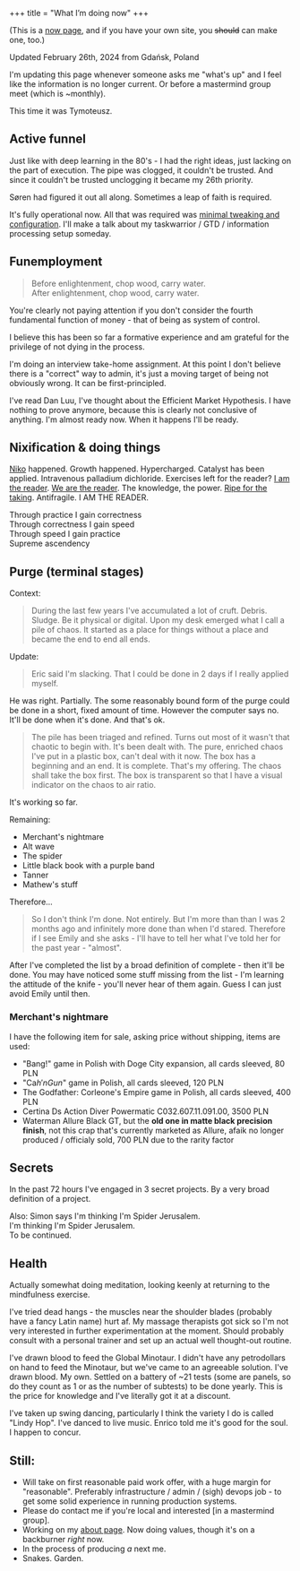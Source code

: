 +++
title = "What I’m doing now"
+++

(This is a [now page](https://nownownow.com/about), and if you have your own site, you ~~should~~ can make one, too.) 

Updated February 26th, 2024 from Gdańsk, Poland

I'm updating this page whenever someone asks me "what's up" and I feel like the information is no longer current. Or before a mastermind group meet (which is ~monthly).

This time it was Tymoteusz.

## Active funnel

Just like with deep learning in the 80's - I had the right ideas, just lacking on the part of execution. The pipe was clogged, it couldn't be trusted. And since it couldn't be trusted unclogging it became my 26th priority.

Søren had figured it out all along. Sometimes a leap of faith is required.

It's fully operational now. All that was required was [minimal tweaking and configuration](https://github.com/allgreed/dotfiles/commit/13d2aa3d76657cca7de538691d2c038f90a6677f). I'll make a talk about my taskwarrior / GTD / information processing setup someday.

## Funemployment
> Before enlightenment, chop wood, carry water.  
> After enlightenment, chop wood, carry water.

You're clearly not paying attention if you don't consider the fourth fundamental function of money - that of being as system of control. 

I believe this has been so far a formative experience and am grateful for the privilege of not dying in the process.

I'm doing an interview take-home assignment. At this point I don't believe there is a "correct" way to admin, it's just a moving target of being not obviously wrong. It can be first-principled.

I've read Dan Luu, I've thought about the Efficient Market Hypothesis. I have nothing to prove anymore, because this is clearly not conclusive of anything. I'm almost ready now. When it happens I'll be ready.

## Nixification & doing things

[Niko](https://github.com/nrabulinski/) happened. Growth happened. Hypercharged. Catalyst has been applied. Intravenous palladium dichloride. Exercises left for the reader? [I am the reader](https://github.com/allgreed/nixos-config/commit/da650becf6f1af8f46e6b82d87de98b4dd8161b8). [We are the reader](https://github.com/allgreed/digitalocean-token-scoper/commit/f0cce5aa344c3eafdee9eac015a783711d7f5554). The knowledge, the power. [Ripe for the taking](https://github.com/allgreed/dotfiles/commit/53cd36234e0125211bc400b63dc524fefe26ea5b). Antifragile. I AM THE READER. 

Through practice I gain correctness  
Through correctness I gain speed  
Through speed I gain practice  
Supreme ascendency

## Purge (terminal stages)
Context:

> During the last few years I've accumulated a lot of cruft. Debris. Sludge. Be it physical or digital. Upon my desk emerged what I call a pile of chaos. It started as a place for things without a place and became the end to end all ends.

Update:

> Eric said I'm slacking. That I could be done in 2 days if I really applied myself.

He was right. Partially. The some reasonably bound form of the purge could be done in a short, fixed amount of time. However the computer says no. It'll be done when it's done. And that's ok.

> The pile has been triaged and refined. Turns out most of it wasn't that chaotic to begin with. It's been dealt with. The pure, enriched chaos I've put in a plastic box, can't deal with it now. The box has a beginning and an end. It is complete. That's my offering. The chaos shall take the box first. The box is transparent so that I have a visual indicator on the chaos to air ratio.

It's working so far.

Remaining:
- Merchant's nightmare
- Alt wave
- The spider
- Little black book with a purple band
- Tanner
- Mathew's stuff

Therefore...

> So I don't think I'm done. Not entirely. But I'm more than than I was 2 months ago and infinitely more done than when I'd stared. Therefore if I see Emily and she asks - I'll have to tell her what I've told her for the past year - "almost".

After I've completed the list by a broad definition of complete - then it'll be done. You may have noticed some stuff missing from the list - I'm learning the attitude of the knife - you'll never hear of them again. Guess I can just avoid Emily until then.

### Merchant's nightmare

I have the following item for sale, asking price without shipping, items are used:
- "Bang!" game in Polish with Doge City expansion, all cards sleeved, 80 PLN
- "Ca$h'n Gun$" game in Polish, all cards sleeved, 120 PLN
- The Godfather: Corleone's Empire game in Polish, all cards sleeved, 400 PLN 
- Certina Ds Action Diver Powermatic C032.607.11.091.00, 3500 PLN
- Waterman Allure Black GT, but the **old one in matte black precision finish**, not this crap that's currently marketed as Allure, afaik no longer produced / officialy sold, 700 PLN due to the rarity factor

## Secrets

In the past 72 hours I've engaged in 3 secret projects. By a very broad definition of a project.

Also: Simon says I'm thinking I'm Spider Jerusalem.  
I'm thinking I'm Spider Jerusalem.  
To be continued.

## Health
Actually somewhat doing meditation, looking keenly at returning to the mindfulness exercise.

I've tried dead hangs - the muscles near the shoulder blades (probably have a fancy Latin name) hurt af. My massage therapists got sick so I'm not very interested in further experimentation at the moment. Should probably consult with a personal trainer and set up an actual well thought-out routine.

I've drawn blood to feed the Global Minotaur. I didn't have any petrodollars on hand to feed the Minotaur, but we've came to an agreeable solution. I've drawn blood. My own. Settled on a battery of ~21 tests (some are panels, so do they count as 1 or as the number of subtests) to be done yearly. This is the price for knowledge and I've literally got it at a discount.

I've taken up swing dancing, particularly I think the variety I do is called "Lindy Hop". I've danced to live music. Enrico told me it's good for the soul. I happen to concur.

## Still:
- Will take on first reasonable paid work offer, with a huge margin for "reasonable". Preferably infrastructure / admin / (sigh) devops job - to get some solid experience in running production systems.
- Please do contact me if you're local and interested [in a mastermind group].
- Working on my [about page](/about). Now doing values, though it's on a backburner *right* now.
- In the process of producing *a* next me.
- Snakes. Garden.
